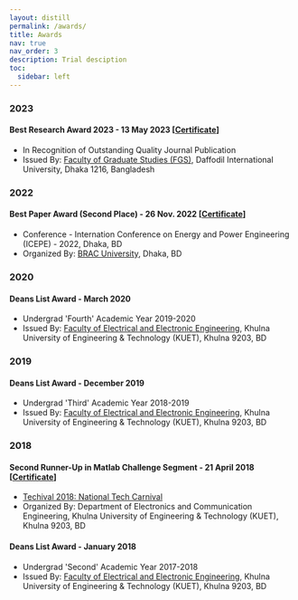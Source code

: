 ```yaml
---
layout: distill
permalink: /awards/
title: Awards
nav: true
nav_order: 3
description: Trial desciption
toc:
  sidebar: left
---
```


### 2023
#### Best Research Award 2023 - 13 May 2023 [[Certificate](https://drive.google.com/file/d/1JiaF-y-gp3C3HmAB3it-Q-cYdZKZO73N/view)]
* In Recognition of Outstanding Quality Journal Publication
* Issued By: [Faculty of Graduate Studies (FGS)](https://daffodilvarsity.edu.bd/faculty-wise/department/fgs), Daffodil International University, Dhaka 1216, Bangladesh

### 2022
#### Best Paper Award (Second Place) - 26 Nov. 2022 [[Certificate](https://drive.google.com/file/d/1peqDqsFiX77mkgjVRowOEXgYcW_rP7ph/view)]
* Conference - Internation Conference on Energy and Power Engineering (ICEPE) - 2022, Dhaka, BD
* Organized By: [BRAC University](https://www.bracu.ac.bd/academics/departments/electrical-and-electronic-engineering/icepe-2022), Dhaka, BD

### 2020
#### Deans List Award - March 2020
* Undergrad 'Fourth' Academic Year 2019-2020
* Issued By: [Faculty of Electrical and Electronic Engineering](https://www.kuet.ac.bd/department/EEE/), Khulna University of Engineering & Technology (KUET), Khulna 9203, BD

### 2019
#### Deans List Award - December 2019
* Undergrad 'Third' Academic Year 2018-2019
* Issued By: [Faculty of Electrical and Electronic Engineering](https://www.kuet.ac.bd/department/EEE/), Khulna University of Engineering & Technology (KUET), Khulna 9203, BD

### 2018  
#### Second Runner-Up in Matlab Challenge Segment - 21 April 2018 [[Certificate](https://drive.google.com/file/d/1FHZFDa9AAYZMMEVC8kcxL6iC5NqsGSRU/view)]
* [Techival 2018: National Tech Carnival](https://www.kuet.ac.bd/Technival2018/)
* Organized By: Department of Electronics and Communication Engineering, Khulna University of Engineering & Technology (KUET), Khulna 9203, BD 

#### Deans List Award - January 2018
* Undergrad 'Second' Academic Year 2017-2018
* Issued By: [Faculty of Electrical and Electronic Engineering](https://www.kuet.ac.bd/department/EEE/), Khulna University of Engineering & Technology (KUET), Khulna 9203, BD 
